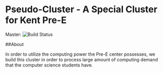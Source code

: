 # Pseudo-Cluster - A Special Cluster for Kent Pre-E

Master: 
![Build Status](https://travis-ci.org/jiajunmao/Pseudo-Cluster.svg?branch=master)

##About

In order to utilize the computing power the Pre-E center possesses, we build this cluster in order to process large amount of computing demand that the computer science students have.